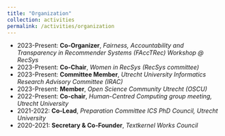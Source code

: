 ```yaml
---
title: "Organization"
collection: activities
permalink: /activities/organization
---
```


* 2023-Present: <b>Co-Organizer</b>, <i>Fairness, Accountability and Transparency in Recommender Systems (FAccTRec) Workshop @ RecSys</i>
* 2023-Present: <b>Co-Chair</b>, <i>Women in RecSys (RecSys committee)</i>
* 2023-Present: <b>Committee Member</b>, <i>Utrecht University Informatics Research Advisory Committee (IRAC)</i>
* 2023-Present: <b>Member</b>, <i>Open Science Community Utrecht (OSCU)</i>
* 2022-Present: <b>Co-chair</b>, <i>Human-Centred Computing group meeting, Utrecht University</i>
* 2021-2022: <b>Co-Lead</b>, <i>Preparation Committee ICS PhD Council, Utrecht University</i>
* 2020-2021: <b>Secretary & Co-Founder</b>, <i>Textkernel Works Council</i>